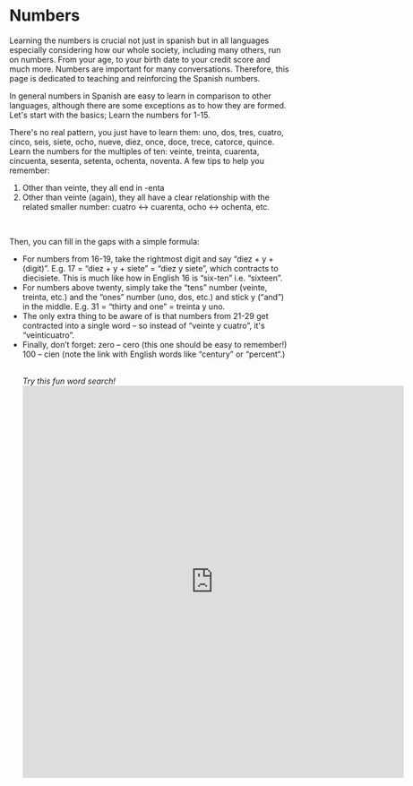 <h1> Numbers</h1>
<p>Learning the numbers is crucial not just in spanish but in all languages especially considering how our whole society, including many others, run on numbers. From your age, to your birth date to your credit score and much more. Numbers are important for many conversations. Therefore, this page is dedicated to teaching and reinforcing the Spanish numbers.</p>
<p> In general numbers in Spanish are easy to learn in comparison to other languages, although there are some exceptions as to how they are formed. Let's start with the basics; Learn the numbers for 1-15.</p>
  
<p>There's no real pattern, you just have to learn them: uno, dos, tres, cuatro, cinco, seis, siete, ocho, nueve, diez, once, doce, trece, catorce, quince.
Learn the numbers for the multiples of ten: veinte, treinta, cuarenta, cincuenta, sesenta, setenta, ochenta, noventa. A few tips to help you remember:</p>
<ol>
 <li>Other than veinte, they all end in -enta
  <li>Other than veinte (again), they all have a clear relationship with the related smaller number: cuatro <-> cuarenta, ocho <-> ochenta, etc.
    </ol>
<br>
    
<p>Then, you can fill in the gaps with a simple formula:</p>
<ul>
  <li> For numbers from 16-19, take the rightmost digit and say “diez + y + (digit)”. E.g. 17 = “diez + y + siete” = “diez y siete”, which contracts to diecisiete. This is much like how in English 16 is “six-ten” i.e. “sixteen”.
  <li>For numbers above twenty, simply take the “tens” number (veinte, treinta, etc.) and the “ones” number (uno, dos, etc.) and stick y (“and”) in the middle. E.g. 31 = “thirty and one” = treinta y uno.
 <li>The only extra thing to be aware of is that numbers from 21-29 get contracted into a single word – so instead of “veinte y cuatro”, it's “veinticuatro”.
  <li> Finally, don’t forget:  zero – cero (this one should be easy to remember!) 100 – cien (note the link with English words like “century” or “percent“.)
    
<br>
<br>
<p> <em>Try this fun word search!</em> </p.
<p style="margin: auto; width: 70%; border: 2px solid red;  padding: 10px;">
<iframe src="https://h5p.org/h5p/embed/1087029" width="680" height="700" frameborder="0" allowfullscreen="allowfullscreen" allow="geolocation *; microphone *; camera *; midi *; encrypted-media *"></iframe><script src="https://h5p.org/sites/all/modules/h5p/library/js/h5p-resizer.js" charset="UTF-8"></script>
  </p>
